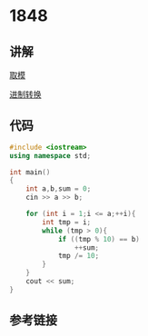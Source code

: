# 1848
## 讲解    
[取模]()

[进制转换]()

## 代码   

```cpp
#include <iostream>
using namespace std;

int main()
{
    int a,b,sum = 0;
    cin >> a >> b;

    for (int i = 1;i <= a;++i){
        int tmp = i;
        while (tmp > 0){
            if ((tmp % 10) == b)
                ++sum;
            tmp /= 10;
        }
    }
    cout << sum;
}
```


## 参考链接  
